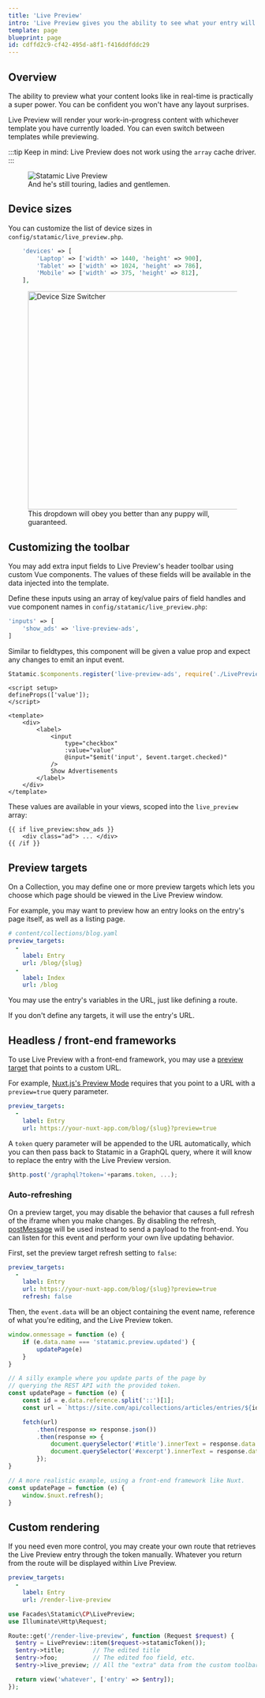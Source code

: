 ```yaml
---
title: 'Live Preview'
intro: 'Live Preview gives you the ability to see what your entry will look like in real time as you write and edit. You can configure and switch the preview screen size or pop it out into a new window.'
template: page
blueprint: page
id: cdffd2c9-cf42-495d-a8f1-f416ddfddc29
---
```

## Overview

The ability to preview what your content looks like in real-time is practically a super power. You can be confident you won't have any layout surprises.

Live Preview will render your work-in-progress content with whichever template you have currently loaded. You can even switch between templates while previewing.

:::tip
Keep in mind: Live Preview does not work using the `array` cache driver.
:::

<figure>
    <img src="/img/live-preview.jpg" alt="Statamic Live Preview">
    <figcaption>And he's still touring, ladies and gentlemen.</figcaption>
</figure>

## Device sizes

You can customize the list of device sizes in `config/statamic/live_preview.php`.

``` php
    'devices' => [
        'Laptop' => ['width' => 1440, 'height' => 900],
        'Tablet' => ['width' => 1024, 'height' => 786],
        'Mobile' => ['width' => 375, 'height' => 812],
    ],
```

<figure>
    <img src="/img/device-sizes.png" alt="Device Size Switcher" width="441">
    <figcaption>This dropdown will obey you better than any puppy will, guaranteed.</figcaption>
</figure>

## Customizing the toolbar

You may add extra input fields to Live Preview's header toolbar using custom Vue components. The values of these fields will be available in the data injected into the template.

Define these inputs using an array of key/value pairs of field handles and vue component names in `config/statamic/live_preview.php`:

``` php
'inputs' => [
    'show_ads' => 'live-preview-ads',
]
```

Similar to fieldtypes, this component will be given a value prop and expect any changes to emit an input event.

``` javascript
Statamic.$components.register('live-preview-ads', require('./LivePreviewAds.vue'));
```

``` vue
<script setup>
defineProps(['value']);
</script>

<template>
    <div>
        <label>
            <input 
                type="checkbox"
                :value="value"
                @input="$emit('input', $event.target.checked)" 
            />
            Show Advertisements
        </label>
    </div>
</template>
```

These values are available in your views, scoped into the `live_preview` array:

```
{{ if live_preview:show_ads }}
    <div class="ad"> ... </div>
{{ /if }}
```

## Preview targets

On a Collection, you may define one or more preview targets which lets you choose which page should be viewed in the Live Preview window.

For example, you may want to preview how an entry looks on the entry's page itself, as well as a listing page.

```yaml
# content/collections/blog.yaml
preview_targets:
  -
    label: Entry
    url: /blog/{slug}
  -
    label: Index
    url: /blog
```

You may use the entry's variables in the URL, just like defining a route.

If you don't define any targets, it will use the entry's URL.

## Headless / front-end frameworks

To use Live Preview with a front-end framework, you may use a [preview target](#preview-targets) that points to a custom URL.

For example, [Nuxt.js's Preview Mode](https://nuxtjs.org/docs/features/live-preview#preview-mode) requires that you point to a URL with a `preview=true` query parameter.

```yaml
preview_targets:
  -
    label: Entry
    url: https://your-nuxt-app.com/blog/{slug}?preview=true
```

A `token` query parameter will be appended to the URL automatically, which you can then pass back to Statamic in a GraphQL query, where it will know to replace the entry with the Live Preview version.

```js
$http.post('/graphql?token='+params.token, ...);
```

### Auto-refreshing

On a preview target, you may disable the behavior that causes a full refresh of the iframe when you make changes. By disabling the refresh, [postMessage](https://developer.mozilla.org/en-US/docs/Web/API/Window/postMessage) will be used instead to send a payload to the front-end. You can listen for this event and perform your own live updating behavior.

First, set the preview target refresh setting to `false`:

```yaml
preview_targets:
  -
    label: Entry
    url: https://your-nuxt-app.com/blog/{slug}?preview=true
    refresh: false
```

Then, the `event.data` will be an object containing the event name, reference of what you're editing, and the Live Preview token.

```js
window.onmessage = function (e) {
    if (e.data.name === 'statamic.preview.updated') {
        updatePage(e)
    }
}

// A silly example where you update parts of the page by
// querying the REST API with the provided token.
const updatePage = function (e) {
    const id = e.data.reference.split('::')[1];
    const url = `https://site.com/api/collections/articles/entries/${id}?token=${e.data.token}`;

    fetch(url)
        .then(response => response.json())
        .then(response => {
            document.querySelector('#title').innerText = response.data.title;
            document.querySelector('#excerpt').innerText = response.data.excerpt;
        });
}

// A more realistic example, using a front-end framework like Nuxt.
const updatePage = function (e) {
    window.$nuxt.refresh();
}
```

## Custom rendering

If you need even more control, you may create your own route that retrieves the Live Preview entry through the token manually. Whatever you return from the route will be displayed within Live Preview.

```yaml
preview_targets:
  -
    label: Entry
    url: /render-live-preview
```

```php
use Facades\Statamic\CP\LivePreview;
use Illuminate\Http\Request;

Route::get('/render-live-preview', function (Request $request) {
  $entry = LivePreview::item($request->statamicToken());
  $entry->title;        // The edited title
  $entry->foo;          // The edited foo field, etc.
  $entry->live_preview; // All the "extra" data from the custom toolbar fields are in here.

  return view('whatever', ['entry' => $entry]);
});
```
